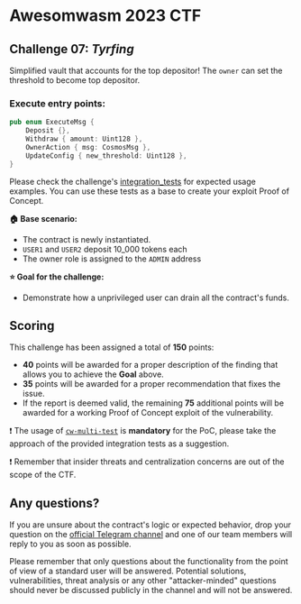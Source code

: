 # Awesomwasm 2023 CTF

## Challenge 07: *Tyrfing*

Simplified vault that accounts for the top depositor! The `owner` can set the threshold to become top depositor.

### Execute entry points:
```rust
pub enum ExecuteMsg {
    Deposit {},
    Withdraw { amount: Uint128 },
    OwnerAction { msg: CosmosMsg },
    UpdateConfig { new_threshold: Uint128 },
}
```

Please check the challenge's [integration_tests](./src/integration_test.rs) for expected usage examples. You can use these tests as a base to create your exploit Proof of Concept.

**:house: Base scenario:**
- The contract is newly instantiated.
- `USER1` and `USER2` deposit 10_000 tokens each
- The owner role is assigned to the `ADMIN` address

**:star: Goal for the challenge:**
- Demonstrate how a unprivileged user can drain all the contract's funds.

## Scoring

This challenge has been assigned a total of **150** points: 
- **40** points will be awarded for a proper description of the finding that allows you to achieve the **Goal** above.
- **35** points will be awarded for a proper recommendation that fixes the issue.
- If the report is deemed valid, the remaining **75** additional points will be awarded for a working Proof of Concept exploit of the vulnerability.


:exclamation: The usage of [`cw-multi-test`](https://github.com/CosmWasm/cw-multi-test) is **mandatory** for the PoC, please take the approach of the provided integration tests as a suggestion.

:exclamation: Remember that insider threats and centralization concerns are out of the scope of the CTF.

## Any questions?

If you are unsure about the contract's logic or expected behavior, drop your question on the [official Telegram channel](https://t.me/+8ilY7qeG4stlYzJi) and one of our team members will reply to you as soon as possible. 

Please remember that only questions about the functionality from the point of view of a standard user will be answered. Potential solutions, vulnerabilities, threat analysis or any other "attacker-minded" questions should never be discussed publicly in the channel and will not be answered.

